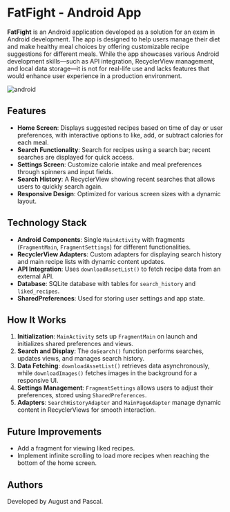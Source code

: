 # FatFight - Android App

**FatFight** is an Android application developed as a solution for an exam in Android development. The app is designed to help users manage their diet and make healthy meal choices by offering customizable recipe suggestions for different meals. While the app showcases various Android development skills—such as API integration, RecyclerView management, and local data storage—it is not for real-life use and lacks features that would enhance user experience in a production environment.

![android](https://github.com/user-attachments/assets/16180397-16d1-4c87-82c3-fbfbefbfdfbb)


## Features

- **Home Screen**: Displays suggested recipes based on time of day or user preferences, with interactive options to like, add, or subtract calories for each meal.
- **Search Functionality**: Search for recipes using a search bar; recent searches are displayed for quick access.
- **Settings Screen**: Customize calorie intake and meal preferences through spinners and input fields.
- **Search History**: A RecyclerView showing recent searches that allows users to quickly search again.
- **Responsive Design**: Optimized for various screen sizes with a dynamic layout.

## Technology Stack

- **Android Components**: Single `MainActivity` with fragments (`FragmentMain`, `FragmentSettings`) for different functionalities.
- **RecyclerView Adapters**: Custom adapters for displaying search history and main recipe lists with dynamic content updates.
- **API Integration**: Uses `downloadAssetList()` to fetch recipe data from an external API.
- **Database**: SQLite database with tables for `search_history` and `liked_recipes`.
- **SharedPreferences**: Used for storing user settings and app state.

## How It Works

1. **Initialization**: `MainActivity` sets up `FragmentMain` on launch and initializes shared preferences and views.
2. **Search and Display**: The `doSearch()` function performs searches, updates views, and manages search history.
3. **Data Fetching**: `downloadAssetList()` retrieves data asynchronously, while `downloadImages()` fetches images in the background for a responsive UI.
4. **Settings Management**: `FragmentSettings` allows users to adjust their preferences, stored using `SharedPreferences`.
5. **Adapters**: `SearchHistoryAdapter` and `MainPageAdapter` manage dynamic content in RecyclerViews for smooth interaction.

## Future Improvements

- Add a fragment for viewing liked recipes.
- Implement infinite scrolling to load more recipes when reaching the bottom of the home screen.


## Authors

Developed by August and Pascal.

